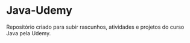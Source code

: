 # Java-Udemy
Repositório criado para subir rascunhos, atividades e projetos do curso Java pela Udemy. 
